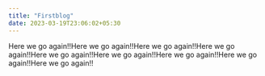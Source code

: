 ```yaml
---
title: "Firstblog"
date: 2023-03-19T23:06:02+05:30
---
```


Here we go again!!Here we go again!!Here we go again!!Here we go again!!Here we go again!!Here we go again!!Here we go again!!Here we go again!!Here we go again!!
